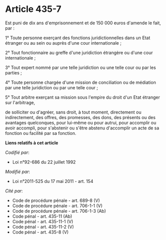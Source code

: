 # Article 435-7

Est puni de dix ans d'emprisonnement et de 150 000 euros d'amende le fait, par :

1° Toute personne exerçant des fonctions juridictionnelles dans un Etat étranger ou au sein ou auprès d'une cour
internationale ;

2° Tout fonctionnaire au greffe d'une juridiction étrangère ou d'une cour internationale ;

3° Tout expert nommé par une telle juridiction ou une telle cour ou par les parties ;

4° Toute personne chargée d'une mission de conciliation ou de médiation par une telle juridiction ou par une telle cour ;

5° Tout arbitre exerçant sa mission sous l'empire du droit d'un Etat étranger sur l'arbitrage, 

de solliciter ou d'agréer, sans droit, à tout moment, directement ou indirectement, des offres, des promesses, des dons, des
présents ou des avantages quelconques, pour lui-même ou pour autrui, pour accomplir ou avoir accompli, pour s'abstenir ou
s'être abstenu d'accomplir un   acte de sa fonction ou facilité par sa fonction.

**Liens relatifs à cet article**

_Codifié par_:

  - Loi n°92-686 du 22 juillet 1992

_Modifié par_:

  - Loi n°2011-525 du 17 mai 2011 - art. 154

_Cité par_:

  - Code de procédure pénale - art. 689-8 (V)
  - Code de procédure pénale - art. 706-1-1 (V)
  - Code de procédure pénale - art. 706-1-3 (Ab)
  - Code pénal - art. 435-11 (Ab)
  - Code pénal - art. 435-11-1 (V)
  - Code pénal - art. 435-11-2 (V)
  - Code pénal - art. 435-8 (V)
